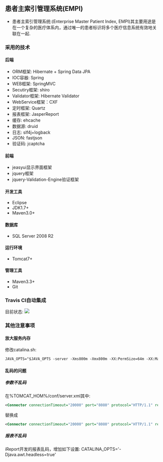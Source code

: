 ## 患者主索引管理系统(EMPI)
* 患者主索引管理系统:(Enterprise Master Patient Index, EMPI)其主要用途是在一个复杂的医疗体系内，通过唯一的患者标识将多个医疗信息系统有效地关联在一起.

### 采用的技术

#### 后端
* ORM框架: Hibernate + Spring Data JPA
* IOC容器: Spring
* WEB框架: SpringMVC
* Secutiry框架: shiro
* Validator框架: Hibernate Validator
* WebService框架：CXF
* 定时框架: Quartz
* 报表框架: JasperReport
* 缓存: ehcache
* 数据源: druid
* 日志: slf4j+logback
* JSON: fastjson
* 验证码: jcaptcha

#### 前端
* jeasyui显示界面框架
* jquery框架
* jquery-Validation-Engine验证框架

#### 开发工具
* Eclipse
* JDK1.7+
* Maven3.0+

#### 数据库
* SQL Server 2008 R2

#### 运行环境
* Tomcat7+

#### 管理工具
* Maven3.3+
* Git

### Travis CI自动集成
目前状态: <a href="https://travis-ci.org/ewcmsfree/rmyy"><img src="https://travis-ci.org/ewcmsfree/rmyy.png"/></a>

### 其他注意事项

#### 放大服务内存
修改catalina.sh: 
```xml
JAVA_OPTS="$JAVA_OPTS -server -Xms800m -Xmx800m -XX:PermSize=64m -XX:MaxNewSize=256m -XX:MaxPermSize=128m -Djava.awt.headless=true"
```

#### 乱码的问题
##### 参数不乱码
在%TOMCAT_HOM%/conf/server.xml其中:
```xml
<Connector connectionTimeout="20000" port="8080" protocol="HTTP/1.1" redirectPort="8443"/>
```
替换成
```xml
<Connector connectionTimeout="20000" port="8080" protocol="HTTP/1.1" redirectPort="8443" URIEncoding="UTF-8"/>       
```     
##### 报表不乱码
iReport开发的报表乱码，增加如下设置: CATALINA_OPTS='-Djava.awt.headless=true' 
